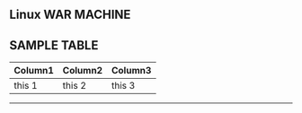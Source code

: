 ## Linux WAR MACHINE


## SAMPLE TABLE 
| Column1 | Column2 | Column3 |
| ------- | -------- | -------|
| this 1 | this 2    | this 3 |
-------------------------------